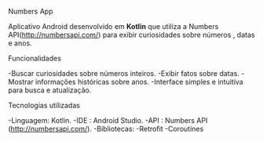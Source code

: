  Numbers App

 Aplicativo Android desenvolvido em **Kotlin** que utiliza a Numbers API(http://numbersapi.com/) para exibir curiosidades sobre números , datas e anos.

Funcionalidades 

-Buscar curiosidades sobre números inteiros.
-Exibir fatos sobre datas.
-Mostrar informações históricas sobre anos.
-Interface simples e intuitiva para busca e atualização.

Tecnologias utilizadas

-Linguagem: Kotlin.
-IDE :  Android Studio.
-API : Numbers API (http://numbersapi.com/).
-Bibliotecas:
  -Retrofit
  -Coroutines
